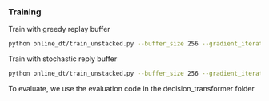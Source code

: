 ### Training

Train with greedy replay buffer
``` bash
python online_dt/train_unstacked.py --buffer_size 256 --gradient_iteration 10 --sample_size 32 --greedy_buffer 1
```

Train with stochastic reply buffer
``` bash
python online_dt/train_unstacked.py --buffer_size 256 --gradient_iteration 10 --sample_size 32 --greedy_buffer 0
```

To evaluate, we use the evaluation code in the decision_transformer folder